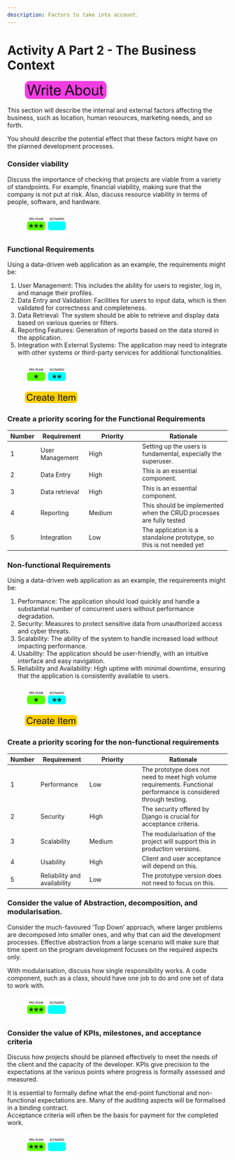 ```yaml
---
description: Factors to take into account.
---
```


# Activity A Part 2 - The Business Context

<div align="left">

<figure><img src=".gitbook/assets/image (20).png" alt=""><figcaption></figcaption></figure>

</div>

This section will describe the internal and external factors affecting the business, such as location, human resources, marketing needs, and so forth.

You should describe the potential effect that these factors might have on the planned development processes.

### Consider viability

Discuss the importance of checking that projects are viable from a variety of standpoints. For example, financial viability, making sure that the company is not put at risk. Also, discuss resource viability in terms of people, software, and hardware.

<div align="left">

<figure><img src=".gitbook/assets/image (149).png" alt=""><figcaption></figcaption></figure>

</div>

### Functional Requirements

Using a data-driven web application as an example, the requirements might be:

1. User Management: This includes the ability for users to register, log in, and manage their profiles.
2. Data Entry and Validation: Facilities for users to input data, which is then validated for correctness and completeness.
3. Data Retrieval: The system should be able to retrieve and display data based on various queries or filters.
4. Reporting Features: Generation of reports based on the data stored in the application.
5. Integration with External Systems: The application may need to integrate with other systems or third-party services for additional functionalities.

<div align="left">

<figure><img src=".gitbook/assets/image (150).png" alt=""><figcaption></figcaption></figure>

</div>

<div align="left">

<figure><img src=".gitbook/assets/create_item_small (1) (1).png" alt=""><figcaption></figcaption></figure>

</div>

### Create a priority scoring for the Functional Requirements



<table><thead><tr><th>Number</th><th>Requirement</th><th width="108">Priority</th><th>Rationale</th></tr></thead><tbody><tr><td>1</td><td>User Management</td><td>High</td><td>Setting up the users is fundamental, especially the superuser.</td></tr><tr><td>2</td><td>Data Entry</td><td>High</td><td>This is an essential component.</td></tr><tr><td>3</td><td>Data retrieval</td><td>High</td><td>This is an essential component.</td></tr><tr><td>4</td><td>Reporting</td><td>Medium</td><td>This should be implemented when the CRUD processes are fully tested</td></tr><tr><td>5</td><td>Integration</td><td>Low</td><td>The application is a standalone prototype, so this is not needed yet</td></tr></tbody></table>

### Non-functional Requirements

Using a data-driven web application as an example, the requirements might be:

1. Performance: The application should load quickly and handle a substantial number of concurrent users without performance degradation.
2. Security: Measures to protect sensitive data from unauthorized access and cyber threats.
3. Scalability: The ability of the system to handle increased load without impacting performance.
4. Usability: The application should be user-friendly, with an intuitive interface and easy navigation.
5. Reliability and Availability: High uptime with minimal downtime, ensuring that the application is consistently available to users.

<div align="left">

<figure><img src=".gitbook/assets/image (151).png" alt=""><figcaption></figcaption></figure>

</div>

<div align="left">

<figure><img src=".gitbook/assets/create_item_small (2) (1).png" alt=""><figcaption></figcaption></figure>

</div>

### Create a priority scoring for the non-functional requirements



<table><thead><tr><th>Number</th><th>Requirement</th><th width="106">Priority</th><th>Rationale</th></tr></thead><tbody><tr><td>1</td><td>Performance</td><td>Low</td><td>The prototype does not need to meet high volume requirements. Functional performance is considered through testing.</td></tr><tr><td>2</td><td>Security</td><td>High</td><td>The security offered by Django is crucial for acceptance criteria.</td></tr><tr><td>3</td><td>Scalability</td><td>Medium</td><td>The modularisation of the project will support this in production versions.</td></tr><tr><td>4</td><td>Usability</td><td>High</td><td>Client and user acceptance will depend on this.</td></tr><tr><td>5</td><td>Reliability and availability</td><td>Low</td><td>The prototype version does not need to focus on this.</td></tr></tbody></table>

### Consider the value of Abstraction, decomposition, and modularisation.

Consider the much-favoured ‘Top Down’ approach, where larger problems are decomposed into smaller ones, and why that can aid the development processes. Effective abstraction from a large scenario will make sure that time spent on the program development focuses on the required aspects only.

With modularisation, discuss how single responsibility works. A code component, such as a class, should have one job to do and one set of data to work with.

<div align="left">

<figure><img src=".gitbook/assets/image (152).png" alt=""><figcaption></figcaption></figure>

</div>

### Consider the value of KPIs, milestones, and acceptance criteria

Discuss how projects should be planned effectively to meet the needs of the client and the capacity of the developer. KPIs give precision to the expectations at the various points where progress is formally assessed and measured.

It is essential to formally define what the end-point functional and non-functional expectations are. Many of the auditing aspects will be formalised in a binding contract.\
Acceptance criteria will often be the basis for payment for the completed work.

<div align="left">

<figure><img src=".gitbook/assets/image (153).png" alt=""><figcaption></figcaption></figure>

</div>

